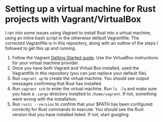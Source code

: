 # Setting up a virtual machine for Rust projects with Vagrant/VirtualBox

I ran into some issues using Vagrant to install Rust into a virtual machine, using an inline bash script in the otherwise default Vagrantfile. The corrected Vagrantfile is in this repository, along with an outline of the steps I followed to get this up and running. 

1. Follow the Vagrant [Getting Started guide](https://www.vagrantup.com/intro/getting-started/). Use the VirtualBox instructions for your virtual machine provider. 
1. Once you have both Vagrant and Virtual Box installed, used the Vagrantfile in this repository (you can just replace your default file). 
1. Run `vagrant up` to create the virtual machine. You should see output messages confirming that Rust has installed. 
1. Run `vagrant ssh` to enter the virtual machine. Run `ls -la` and make sure you have a `.cargo` directory installed to `/home/vagrant`. If not, something went wrong with the installation. 
1. Run `rustc --version` to confirm that your $PATH has been configured correctly for Rust commands to execute. You should see the Rust version that you have installed listed. If not, start googling. 
